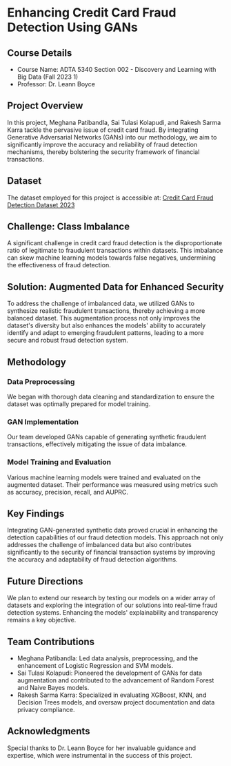 # Enhancing Credit Card Fraud Detection Using GANs

## Course Details
- Course Name: ADTA 5340 Section 002 - Discovery and Learning with Big Data (Fall 2023 1)
- Professor: Dr. Leann Boyce

## Project Overview
In this project, Meghana Patibandla, Sai Tulasi Kolapudi, and Rakesh Sarma Karra tackle the pervasive issue of credit card fraud. By integrating Generative Adversarial Networks (GANs) into our methodology, we aim to significantly improve the accuracy and reliability of fraud detection mechanisms, thereby bolstering the security framework of financial transactions.

## Dataset
The dataset employed for this project is accessible at: [Credit Card Fraud Detection Dataset 2023](link_here)

## Challenge: Class Imbalance
A significant challenge in credit card fraud detection is the disproportionate ratio of legitimate to fraudulent transactions within datasets. This imbalance can skew machine learning models towards false negatives, undermining the effectiveness of fraud detection.

## Solution: Augmented Data for Enhanced Security
To address the challenge of imbalanced data, we utilized GANs to synthesize realistic fraudulent transactions, thereby achieving a more balanced dataset. This augmentation process not only improves the dataset's diversity but also enhances the models' ability to accurately identify and adapt to emerging fraudulent patterns, leading to a more secure and robust fraud detection system.

## Methodology
### Data Preprocessing
We began with thorough data cleaning and standardization to ensure the dataset was optimally prepared for model training.

### GAN Implementation
Our team developed GANs capable of generating synthetic fraudulent transactions, effectively mitigating the issue of data imbalance.

### Model Training and Evaluation
Various machine learning models were trained and evaluated on the augmented dataset. Their performance was measured using metrics such as accuracy, precision, recall, and AUPRC.

## Key Findings
Integrating GAN-generated synthetic data proved crucial in enhancing the detection capabilities of our fraud detection models. This approach not only addresses the challenge of imbalanced data but also contributes significantly to the security of financial transaction systems by improving the accuracy and adaptability of fraud detection algorithms.

## Future Directions
We plan to extend our research by testing our models on a wider array of datasets and exploring the integration of our solutions into real-time fraud detection systems. Enhancing the models' explainability and transparency remains a key objective.

## Team Contributions
- Meghana Patibandla: Led data analysis, preprocessing, and the enhancement of Logistic Regression and SVM models.
- Sai Tulasi Kolapudi: Pioneered the development of GANs for data augmentation and contributed to the advancement of Random Forest and Naive Bayes models.
- Rakesh Sarma Karra: Specialized in evaluating XGBoost, KNN, and Decision Trees models, and oversaw project documentation and data privacy compliance.

## Acknowledgments
Special thanks to Dr. Leann Boyce for her invaluable guidance and expertise, which were instrumental in the success of this project.

